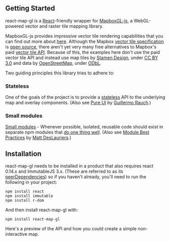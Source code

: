 ## Getting Started

react-map-gl is a [React](http://facebook.github.io/react/)-friendly
wrapper for [MapboxGL-js](https://www.mapbox.com/mapbox-gl-js/), a WebGL-powered
vector and raster tile mapping library.

MapboxGL-js provides impressive vector tile rendering capabilities
that you can find out more about [here](https://www.mapbox.com/mapbox-gl-js/).
Although the Mapbox
[vector tile specification](https://www.mapbox.com/developers/vector-tiles/) is 
[open source](https://github.com/mapbox/vector-tile-spec), there aren't yet very
many free alternatives to Mapbox's paid 
[vector tile API](https://www.mapbox.com/pricing/). Because of this, the
examples here don't use the paid vector tile API and instead use map tiles by
[Stamen Design](http://stamen.com), under
[CC BY 3.0](http://creativecommons.org/licenses/by/3.0) and data by
[OpenStreetMap](http://openstreetmap.org),
under [ODbL](http://www.openstreetmap.org/copyright).

Two guiding principles this library tries to adhere to:

### Stateless

One of the goals of the project is to provide a [stateless](https://facebook.github.io/react/docs/interactivity-and-dynamic-uis.html#what-components-should-have-state) API to the underlying map and overlay components. (Also see [Pure UI](http://rauchg.com/2015/pure-ui/) by [Guillermo Rauch](https://twitter.com/rauchg).)

### Small modules

[Small modules]() - Whenever possible, isolated, reusable code should exist in separate npm modules that [do one thing well](https://en.wikipedia.org/wiki/Unix_philosophy#Do_One_Thing_and_Do_It_Well). (Also see [Module Best Practices](https://github.com/mattdesl/module-best-practices) by [Matt DesLauriers](https://twitter.com/mattdesl).)


## Installation

react-map-gl needs to be installed in a product that also requires react 0.14.x and ImmutableJS 3.x. (These are referred to as its [peerDependencies](https://nodejs.org/en/blog/npm/peer-dependencies/)) so if you haven't already, you'll need to run the following in your project:

    npm install react
    npm install immutable
    npm install r-dom

And then install react-map-gl with:

    npm install react-map-gl

Here's a preview of the API and how you could create a simple non-interactive map.
